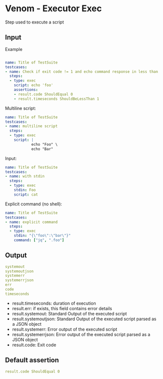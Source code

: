 # Venom - Executor Exec

Step used to execute a script


## Input

Example

```yaml

name: Title of TestSuite
testcases:
- name: Check if exit code != 1 and echo command response in less than 1s
  steps:
  - type: exec
    script: echo 'foo'
    assertions:
    - result.code ShouldEqual 0
    - result.timeseconds ShouldBeLessThan 1

```

Multiline script:

```yaml
name: Title of TestSuite
testcases:
- name: multiline script
  steps:
  - type: exec
    script: |
            echo "Foo" \
            echo "Bar"
```

Input:

```yaml
name: Title of TestSuite
testcases:
- name: with stdin
  steps:
  - type: exec
    stdin: Foo
    script: cat
```

Explicit command (no shell):

```yaml
name: Title of TestSuite
testcases:
- name: explicit command
  steps:
  - type: exec
    stdin: "{\"foo\":\"bar\"}"
    command: ["jq", ".foo"]
```

## Output

```yaml
systemout
systemoutjson
systemerr
systemerrjson
err
code
timeseconds
```

- result.timeseconds: duration of execution
- result.err: if exists, this field contains error details
- result.systemout: Standard Output of the executed script
- result.systemoutjson: Standard Output of the executed script parsed as a JSON object
- result.systemerr: Error output of the executed script
- result.systemerrjson: Error output of the executed script parsed as a JSON object
- result.code: Exit code

## Default assertion

```yaml
result.code ShouldEqual 0
```
